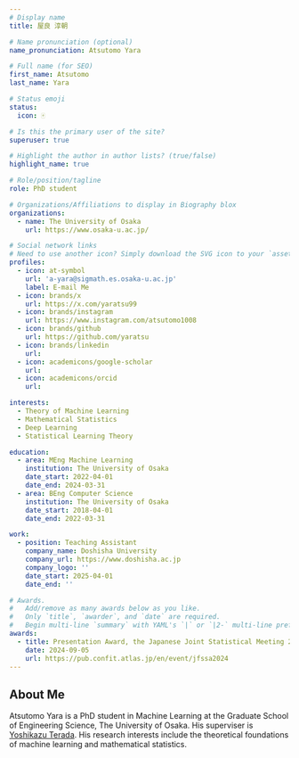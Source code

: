 ```yaml
---
# Display name
title: 屋良 淳朝

# Name pronunciation (optional)
name_pronunciation: Atsutomo Yara

# Full name (for SEO)
first_name: Atsutomo
last_name: Yara

# Status emoji
status:
  icon: 🀄️

# Is this the primary user of the site?
superuser: true

# Highlight the author in author lists? (true/false)
highlight_name: true

# Role/position/tagline
role: PhD student

# Organizations/Affiliations to display in Biography blox
organizations:
  - name: The University of Osaka
    url: https://www.osaka-u.ac.jp/

# Social network links
# Need to use another icon? Simply download the SVG icon to your `assets/media/icons/` folder.
profiles:
  - icon: at-symbol
    url: 'a-yara@sigmath.es.osaka-u.ac.jp'
    label: E-mail Me
  - icon: brands/x
    url: https://x.com/yaratsu99
  - icon: brands/instagram
    url: https://www.instagram.com/atsutomo1008
  - icon: brands/github
    url: https://github.com/yaratsu
  - icon: brands/linkedin
    url:
  - icon: academicons/google-scholar
    url:
  - icon: academicons/orcid
    url:

interests:
  - Theory of Machine Learning
  - Mathematical Statistics
  - Deep Learning
  - Statistical Learning Theory

education:
  - area: MEng Machine Learning
    institution: The University of Osaka
    date_start: 2022-04-01
    date_end: 2024-03-31
  - area: BEng Computer Science
    institution: The University of Osaka
    date_start: 2018-04-01
    date_end: 2022-03-31

work:
  - position: Teaching Assistant
    company_name: Doshisha University
    company_url: https://www.doshisha.ac.jp
    company_logo: ''
    date_start: 2025-04-01
    date_end: ''

# Awards.
#   Add/remove as many awards below as you like.
#   Only `title`, `awarder`, and `date` are required.
#   Begin multi-line `summary` with YAML's `|` or `|2-` multi-line prefix and indent 2 spaces below.
awards:
  - title: Presentation Award, the Japanese Joint Statistical Meeting 2024
    date: 2024-09-05
    url: https://pub.confit.atlas.jp/en/event/jfssa2024
---
```


## About Me

Atsutomo Yara is a PhD student in Machine Learning at the Graduate School of Engineering Science, The University of Osaka.
His superviser is [Yoshikazu Terada](https://sites.google.com/site/teradahp/home).
His research interests include the theoretical foundations of machine learning and mathematical statistics.
